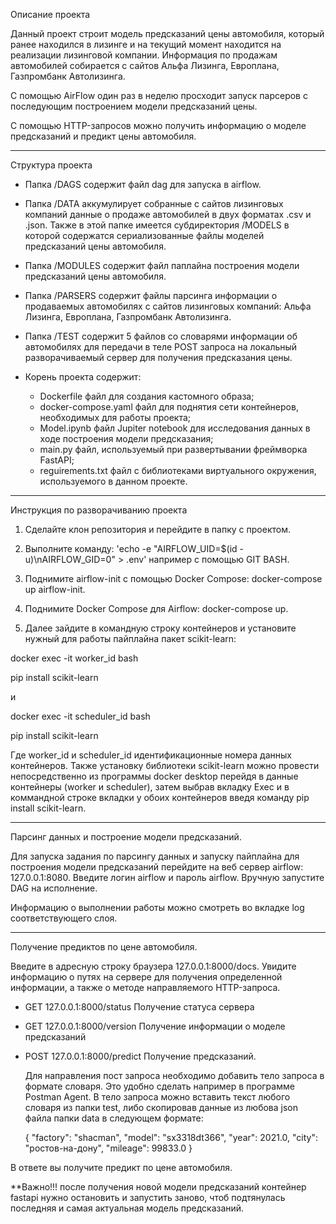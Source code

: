 Описание проекта

Данный проект строит модель предсказаний цены автомобиля, который ранее находился в лизинге и на текущий момент находится на реализации лизинговой компании.
Информация по продажам автомобилей собирается с сайтов Альфа Лизинга, Европлана, Газпромбанк Автолизинга.

С помощью AirFlow один раз в неделю просходит запуск парсеров с последующим построением модели предсказаний цены.

С помощью HTTP-запросов можно получить информацию о моделе предсказаний и предикт цены автомобиля.

_____________________________________________________________________________________________

Структура проекта

- Папка /DAGS содержит файл dag для запуска в airflow.

- Папка /DATA аккумулирует собранные с сайтов лизинговых компаний данные о продаже автомобилей в двух форматах .csv и .json. Также в этой папке имеется субдиректория /MODELS в которой содержатся сериализованные файлы моделей предсказаний цены автомобиля.

- Папка /MODULES содержит файл паплайна построения модели предсказаний цены автомобиля.

- Папка /PARSERS содержит файлы парсинга информации о продаваемых автомобилях с сайтов лизинговых компаний: Альфа Лизинга, Европлана, Газпромбанк Автолизинга.

- Папка /TEST содержит 5 файлов со словарями информации об автомобилях для передачи в теле POST запроса на локальный разворачиваемый сервер для получения предсказания цены.

- Корень проекта содержит:
  
  * Dockerfile файл для создания кастомного образа;
  * docker-compose.yaml файл для поднятия сети контейнеров, необходимых для работы проекта;
  * Model.ipynb файл Jupiter notebook для исследования данных в ходе построения модели предсказания;
  * main.py файл, используемый при развертывании фреймворка FastAPI;
  * reguirements.txt файл с библиотеками виртуального окружения, используемого в данном проекте.

_____________________________________________________________________________________________

Инструкция по разворачиванию проекта

1. Сделайте клон репозитория и перейдите в папку с проектом.

2. Выполните команду: 'echo -e "AIRFLOW_UID=$(id -u)\nAIRFLOW_GID=0" > .env' например с помощью GIT BASH.

3. Поднимите airflow-init с помощью Docker Сompose: docker-compose up airflow-init.

4. Поднимите Docker Compose для Airflow: docker-compose up.

5. Далее зайдите в командную строку контейнеров и установите нужный для работы пайплайна пакет scikit-learn:

docker exec -it worker_id bash

pip install scikit-learn 

и 

docker exec -it scheduler_id bash 

pip install scikit-learn

Где worker_id и scheduler_id идентификационные номера данных контейнеров. Также установку библиотеки scikit-learn можно провести непосредственно из программы docker desktop перейдя в данные контейнеры (worker и scheduler), затем выбрав вкладку Exec и в коммандной строке вкладки у обоих контейнеров введя команду pip install scikit-learn.

________________________________________________________________________________________________

Парсинг данных и построение модели предсказаний.

Для запуска задания по парсингу данных и запуску пайплайна для построения модели предсказаний перейдите на веб сервер airflow: 127.0.0.1:8080. Введите логин airflow и пароль airflow. Вручную запустите DAG на исполнение.

Информацию о выполнении работы можно смотреть во вкладке log соответствующего слоя.

________________________________________________________________________________________________

Получение предиктов по цене автомобиля.

Введите в адресную строку браузера 127.0.0.1:8000/docs. Увидите информацию о путях на сервере для получения определенной информации, а также о методе направляемого HTTP-запроса.

* GET 127.0.0.1:8000/status Получение статуса сервера

* GET 127.0.0.1:8000/version Получение информации о моделе предсказаний

* POST 127.0.0.1:8000/predict Получение предсказаний.

  Для направления пост запроса необходимо добавить тело запроса в формате словаря. Это удобно сделать например в программе Postman Agent.
  В тело запроса можно вставить текст любого словаря из папки test, либо скопировав данные из любова json файла папки data в следующем формате:

  {
    "factory": "shacman",
    "model": "sx3318dt366",
    "year": 2021.0,
    "city": "ростов-на-дону",
    "mileage": 99833.0
  }

В ответе вы получите предикт по цене автомобиля.

**Важно!!! после получения новой модели предсказаний контейнер fastapi нужно остановить и запустить заново, чтоб подтянулась последняя и самая актуальная модель предсказаний.
